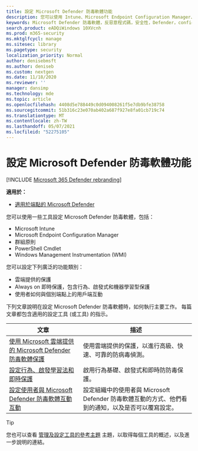 ```yaml
---
title: 設定 Microsoft Defender 防毒軟體功能
description: 您可以使用 Intune、Microsoft Endpoint Configuration Manager、群組原則和 PowerShell 設定 Microsoft Defender 防毒軟體功能。
keywords: Microsoft Defender 防毒軟體，反惡意程式碼，安全性，Defender，configure，configuration，Config Manager，Microsoft Endpoint Configuration Manager，SCCM，Intune，MDM，mobile 裝置管理，GP，群組原則，PowerShell
search.product: eADQiWindows 10XVcnh
ms.prod: m365-security
ms.mktglfcycl: manage
ms.sitesec: library
ms.pagetype: security
localization_priority: Normal
author: denisebmsft
ms.author: deniseb
ms.custom: nextgen
ms.date: 11/18/2020
ms.reviewer: ''
manager: dansimp
ms.technology: mde
ms.topic: article
ms.openlocfilehash: 4408d5e788449c0d094008261f5e7db9bfe38758
ms.sourcegitcommit: 51b316c23e070ab402a687f927e8fa01cb719c74
ms.translationtype: MT
ms.contentlocale: zh-TW
ms.lasthandoff: 05/07/2021
ms.locfileid: "52275105"
---
```

# <a name="configure-microsoft-defender-antivirus-features"></a>設定 Microsoft Defender 防毒軟體功能

[!INCLUDE [Microsoft 365 Defender rebranding](../../includes/microsoft-defender.md)]


**適用於：**

- [適用於端點的 Microsoft Defender](/microsoft-365/security/defender-endpoint/)

您可以使用一些工具設定 Microsoft Defender 防毒軟體，包括：

- Microsoft Intune
- Microsoft Endpoint Configuration Manager
- 群組原則
- PowerShell Cmdlet
- Windows Management Instrumentation (WMI)

您可以設定下列廣泛的功能類別：

- 雲端提供的保護
- Always on 即時保護，包含行為、啟發式和機器學習型保護
- 使用者如何與個別端點上的用戶端互動

下列文章說明在設定 Microsoft Defender 防毒軟體時，如何執行主要工作。 每篇文章都包含適用的設定工具 (或工具) 的指示。

|文章  |描述  |
|---------|---------|
|[使用 Microsoft 雲端提供的 Microsoft Defender 防毒軟體保護](cloud-protection-microsoft-defender-antivirus.md)     | 使用雲端提供的保護，以進行高級、快速、可靠的防病毒偵測。        |
|[設定行為、啟發學習法和即時保護](configure-protection-features-microsoft-defender-antivirus.md)     |啟用行為基礎、啟發式和即時防防毒保護。         |
|[設定使用者與 Microsoft Defender 防毒軟體互動互動](configure-end-user-interaction-microsoft-defender-antivirus.md) | 設定組織中的使用者與 Microsoft Defender 防毒軟體互動的方式、他們看到的通知，以及是否可以覆寫設定。 |

> [!TIP]
> 您也可以查看 [管理及設定工具的參考主題](configuration-management-reference-microsoft-defender-antivirus.md) 主題，以取得每個工具的概述，以及進一步說明的連結。